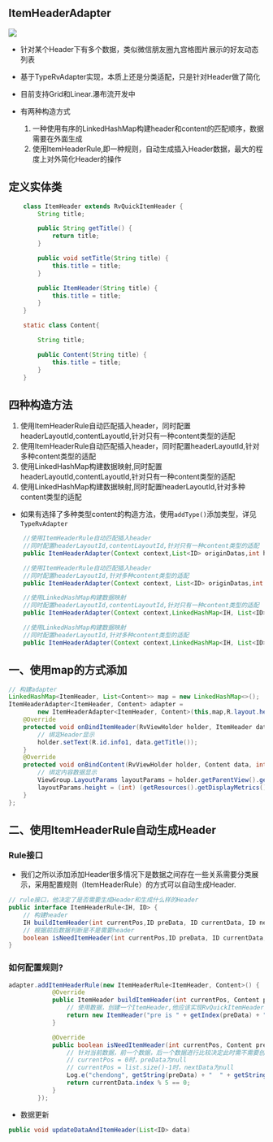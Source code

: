 ## ItemHeaderAdapter

![](http://7xtjec.com1.z0.glb.clouddn.com/item_header_small.png)

- 针对某个Header下有多个数据，类似微信朋友圈九宫格图片展示的好友动态列表

- 基于TypeRvAdapter实现，本质上还是分类适配，只是针对Header做了简化

- 目前支持Grid和Linear.瀑布流开发中

- 有两种构造方式
    1. 一种使用有序的LinkedHashMap构建header和content的匹配顺序，数据需要在外面生成
    2. 使用ItemHeaderRule,即一种规则，自动生成插入Header数据，最大的程度上对外简化Header的操作


## 定义实体类
```java
    class ItemHeader extends RvQuickItemHeader {
        String title;

        public String getTitle() {
            return title;
        }

        public void setTitle(String title) {
            this.title = title;
        }

        public ItemHeader(String title) {
            this.title = title;
        }
    }

    static class Content{

        String title;

        public Content(String title) {
            this.title = title;
        }
    }
```

## 四种构造方法

1. 使用ItemHeaderRule自动匹配插入header，同时配置headerLayoutId,contentLayoutId,针对只有一种content类型的适配
2. 使用ItemHeaderRule自动匹配插入header，同时配置headerLayoutId,针对多种content类型的适配
3. 使用LinkedHashMap构建数据映射,同时配置headerLayoutId,contentLayoutId,针对只有一种content类型的适配
4. 使用LinkedHashMap构建数据映射,同时配置headerLayoutId,针对多种content类型的适配

- 如果有选择了多种类型content的构造方法，使用`addType()`添加类型，详见`TypeRvAdapter`

```java
    //使用ItemHeaderRule自动匹配插入header
    //同时配置headerLayoutId,contentLayoutId,针对只有一种content类型的适配
    public ItemHeaderAdapter(Context context,List<ID> originDatas,int headerLayoutId, int contentLayoutId)

    //使用ItemHeaderRule自动匹配插入header
    //同时配置headerLayoutId,针对多种content类型的适配
    public ItemHeaderAdapter(Context context, List<ID> originDatas,int headerLayoutId)

    //使用LinkedHashMap构建数据映射
    //同时配置headerLayoutId,contentLayoutId,针对只有一种content类型的适配
    public ItemHeaderAdapter(Context context,LinkedHashMap<IH, List<ID>> originDatas,int headerLayoutId, int contentLayoutId)

    //使用LinkedHashMap构建数据映射
    //同时配置headerLayoutId,针对多种content类型的适配
    public ItemHeaderAdapter(Context context,LinkedHashMap<IH, List<ID>> originDatas,int headerLayoutId)
```

## 一、使用map的方式添加

```java
// 构建adapter
LinkedHashMap<ItemHeader, List<Content>> map = new LinkedHashMap<>();
ItemHeaderAdapter<ItemHeader, Content> adapter =
        new ItemHeaderAdapter<ItemHeader, Content>(this,map,R.layout.header,R.layout.content) {
    @Override
    protected void onBindItemHeader(RvViewHolder holder, ItemHeader data, int pos, int type) {
        // 绑定Header显示
        holder.setText(R.id.info1, data.getTitle());
    }
    @Override
    protected void onBindContent(RvViewHolder holder, Content data, int pos, int type) {
        // 绑定内容数据显示
        ViewGroup.LayoutParams layoutParams = holder.getParentView().getLayoutParams();
        layoutParams.height = (int) (getResources().getDisplayMetrics().widthPixels / 3.0f);
    }
};
```


##  二、使用ItemHeaderRule自动生成Header

### Rule接口

- 我们之所以添加添加Header很多情况下是数据之间存在一些关系需要分类展示，采用配置规则（ItemHeaderRule）的方式可以自动生成Header.

```java
// rule接口，他决定了是否需要生成Header和生成什么样的Header
public interface ItemHeaderRule<IH, ID> {
    // 构建header
    IH buildItemHeader(int currentPos,ID preData, ID currentData, ID nextData);
    // 根据前后数据判断是不是需要header
    boolean isNeedItemHeader(int currentPos,ID preData, ID currentData, ID nextData);
}
```


### 如何配置规则?

```java
adapter.addItemHeaderRule(new ItemHeaderRule<ItemHeader, Content>() {
            @Override
            public ItemHeader buildItemHeader(int currentPos, Content preData, Content currentData, Content nextData) {
                // 使用数据，创建一个ItemHeader,他应该实现RvQuickItemHeader接口
                return new ItemHeader("pre is " + getIndex(preData) + " current is " + getIndex(currentData) + " next is " + getIndex(nextData));
            }

            @Override
            public boolean isNeedItemHeader(int currentPos, Content preData, Content currentData, Content nextData) {
                // 针对当前数据，前一个数据，后一个数据进行比较决定此时需不需要创建Header
                // currentPos = 0时，preData为null
                // currentPos = list.size()-1时，nextData为null
                Log.e("chendong", getString(preData) + "  " + getString(currentData) + "  " + getString(nextData));
                return currentData.index % 5 == 0;
            }
        });
```


- 数据更新

```java
public void updateDataAndItemHeader(List<ID> data)
```




